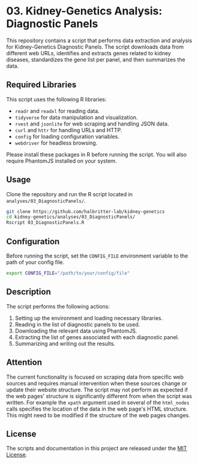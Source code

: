 # 03. Kidney-Genetics Analysis: Diagnostic Panels

This repository contains a script that performs data extraction and analysis for Kidney-Genetics Diagnostic Panels. The script downloads data from different web URLs, identifies and extracts genes related to kidney diseases, standardizes the gene list per panel, and then summarizes the data.

## Required Libraries

This script uses the following R libraries:

- `readr` and `readxl` for reading data.
- `tidyverse` for data manipulation and visualization.
- `rvest` and `jsonlite` for web scraping and handling JSON data.
- `curl` and `httr` for handling URLs and HTTP.
- `config` for loading configuration variables.
- `webdriver` for headless browsing.

Please install these packages in R before running the script.
You will also require PhantomJS installed on your system.

## Usage

Clone the repository and run the R script located in `analyses/03_DiagnosticPanels/`. 

```bash
git clone https://github.com/halbritter-lab/kidney-genetics
cd kidney-genetics/analyses/03_DiagnosticPanels/
Rscript 03_DiagnosticPanels.R
```

## Configuration

Before running the script, set the `CONFIG_FILE` environment variable to the path of your config file.

```bash
export CONFIG_FILE="/path/to/your/config/file"
```

## Description

The script performs the following actions:

1. Setting up the environment and loading necessary libraries.
2. Reading in the list of diagnostic panels to be used.
3. Downloading the relevant data using PhantomJS.
4. Extracting the list of genes associated with each diagnostic panel.
5. Summarizing and writing out the results.


## Attention

The current functionality is focused on scraping data from specific web sources and requires manual intervention when these sources change or update their website structure. The script may not perform as expected if the web pages' structure is significantly different from when the script was written.
For example the `xpath` argument used in several of the `html_nodes` calls specifies the location of the data in the web page's HTML structure. This might need to be modified if the structure of the web pages changes.

## License

The scripts and documentation in this project are released under the [MIT License](LICENSE).